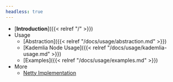 ```yaml
---
headless: true
---
```


- [**Introduction**]({{< relref "/" >}})
- Usage
  - [Abstraction]({{< relref "/docs/usage/abstraction.md" >}})
  - [Kademlia Node Usage]({{< relref "/docs/usage/kademlia-usage.md" >}})
  - [Examples]({{< relref "/docs/usage/examples.md" >}})
- More
  - [Netty Implementation](https://github.com/ep2p/kademlia-netty)